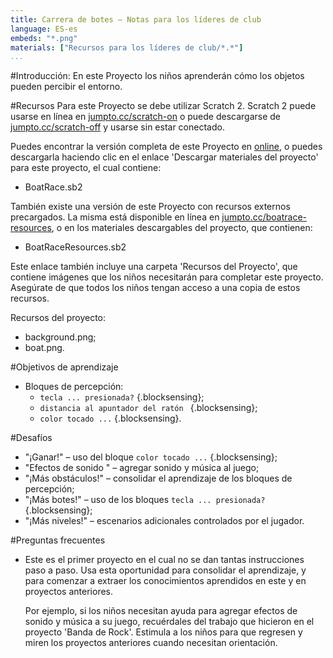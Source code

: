 ```yaml
---
title: Carrera de botes — Notas para los líderes de club
language: ES-es
embeds: "*.png"
materials: ["Recursos para los líderes de club/*.*"]
...
```


#Introducción:
En este Proyecto los niños aprenderán cómo los objetos pueden percibir el entorno.

#Recursos
Para este Proyecto se debe utilizar Scratch 2. Scratch 2 puede usarse en línea en [jumpto.cc/scratch-on](http://jumpto.cc/scratch-on) o puede descargarse de [jumpto.cc/scratch-off](http://jumpto.cc/scratch-off) y usarse sin estar conectado.

Puedes encontrar la versión completa de este Proyecto en <a href="http://scratch.mit.edu/projects/63957956/#editor">online</a>, o puedes descargarla haciendo clic en el enlace 'Descargar materiales del proyecto' para este proyecto, el cual contiene:

+ BoatRace.sb2

También existe una versión de este Proyecto con recursos externos precargados. La misma está disponible en línea en [jumpto.cc/boatrace-resources](http://jumpto.cc/boatrace-resources), o en los materiales descargables del proyecto, que contienen:

+ BoatRaceResources.sb2 

Este enlace también incluye una carpeta 'Recursos del Proyecto', que contiene imágenes que los niños necesitarán para completar este proyecto. Asegúrate de que todos los niños tengan acceso a una copia de estos recursos.

Recursos del proyecto:
+ background.png;
+ boat.png.

#Objetivos de aprendizaje
+ Bloques de percepción:
	+ `tecla ... presionada?` {.blocksensing};
	+ `distancia al apuntador del ratón ` {.blocksensing};
	+ `color tocado ...` {.blocksensing}.

#Desafíos
+ "¡Ganar!" – uso del bloque `color tocado ...` {.blocksensing};
+ "Efectos de sonido " – agregar sonido y música al juego;
+ "¡Más obstáculos!" – consolidar el aprendizaje de los bloques de percepción;
+ "¡Más botes!" – uso de los bloques `tecla ... presionada?` {.blocksensing};
+ "¡Más niveles!" – escenarios adicionales controlados por el jugador.

#Preguntas frecuentes
+ Este es el primer proyecto en el cual no se dan tantas instrucciones paso a paso. Usa esta oportunidad para consolidar el aprendizaje, y para comenzar a extraer los conocimientos aprendidos en este y en proyectos anteriores. 

	Por ejemplo, si los niños necesitan ayuda para agregar efectos de sonido y música a su juego, recuérdales del trabajo que hicieron en el proyecto 'Banda de Rock'. Estimula a los niños para que regresen y miren los proyectos anteriores cuando necesitan orientación.

